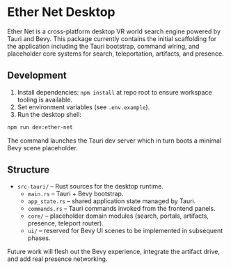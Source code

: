 # Ether Net Desktop

Ether Net is a cross-platform desktop VR world search engine powered by Tauri and Bevy. This package currently contains the initial scaffolding for the application including the Tauri bootstrap, command wiring, and placeholder core systems for search, teleportation, artifacts, and presence.

## Development

1. Install dependencies: `npm install` at repo root to ensure workspace tooling is available.
2. Set environment variables (see `.env.example`).
3. Run the desktop shell:

```bash
npm run dev:ether-net
```

The command launches the Tauri dev server which in turn boots a minimal Bevy scene placeholder.

## Structure

- `src-tauri/` – Rust sources for the desktop runtime.
  - `main.rs` – Tauri + Bevy bootstrap.
  - `app_state.rs` – shared application state managed by Tauri.
  - `commands.rs` – Tauri commands invoked from the frontend panels.
  - `core/` – placeholder domain modules (search, portals, artifacts, presence, teleport router).
  - `ui/` – reserved for Bevy UI scenes to be implemented in subsequent phases.

Future work will flesh out the Bevy experience, integrate the artifact drive, and add real presence networking.
